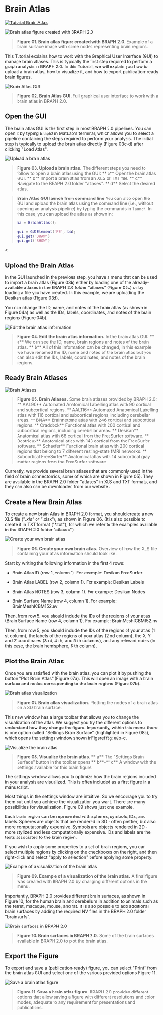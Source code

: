 # Brain Atlas

[![Tutorial Brain Atlas](https://img.shields.io/badge/PDF-Download-red?style=flat-square&logo=adobe-acrobat-reader)](tut_ba.pdf)

![Brain atlas figure created with BRAPH 2.0](fig01.jpg) 
 > **Figure 01. Brain atlas figure created with BRAPH 2.0.** Example of a brain surface image with some nodes representing brain regions.
	



This Tutorial explains how to work with the Graphical User Interface (GUI) to manage brain atlases.
This is typically the first step required to perform a graph analysis in BRAPH 2.0. 
In this Tutorial, we will explain you how to upload a brain atlas, how to visualize it, and how to export publication-ready brain figures.




![Brain Atlas GUI](fig02.jpg) 
 > **Figure 02. Brain Atlas GUI.** Full graphical user interface to work with a brain atlas in BRAPH 2.0. 
	


## Open the GUI

The brain atlas GUI is the first step in most BRAPH 2.0 pipelines. You can open it by typing `braph2` in MatLab's terminal, which allows you to select a pipeline containing the steps required to perform your analysis. The initial step is typically to upload the brain atlas directly (Figure 03c-d) after clicking "Load Atlas". 

![Upload a brain atlas](fig03.jpg) 
 > **Figure 03. Upload a brain atlas.** The different steps you need to follow to open a brain atlas using the GUI: 
	** a** Open the brain atlas GUI.
	** b** Import a brain atlas from an XLS or TXT file.
	** c** Navigate to the BRAPH 2.0 folder "atlases".
	** d** Select the desired atlas.
	

> **Brain Atlas GUI launch from command line**
> You can also open the GUI and upload the brain atlas using the command line (i.e., without opening an analysis pipeline) by typing the commands in `launch`. In this case, you can upload the atlas as shown in:
> ```matlab
> ba = BrainAtlas();
> 
> gui = GUIElement('PE', ba);
> gui.get('DRAW')
> gui.get('SHOW')
> ```
<


## Upload the Brain Atlas

In the GUI launched in the previous step, you have a menu that can be used to import a brain atlas (Figure 03b) either by loading one of the already-available atlases in the BRAPH 2.0 folder "atlases" (Figure 03c) or by loading a file you have created. In this example, we are uploading the Desikan atlas (Figure 03d).

You can change the ID, name, and notes of the brain atlas (as shown in Figure 04a) as well as the IDs, labels, coordinates, and notes of the brain regions (Figure 04b).
	
![Edit the brain atlas information](fig04.png) 
 > **Figure 04. Edit the brain atlas information.** In the brain atlas GUI: 
	** a** We can see the ID, name, brain regions and notes of the brain atlas.
	** b** All of this information can be changed, in this example we have renamed the ID, name and notes of the brain atlas but you can also edit the IDs, labels, coordinates, and notes of the brain regions.
	

## Ready Brain Atlases

![Brain Atlases](fig05.jpg) 
 > **Figure 05. Brain Atlases.** Some brain atlases provided by BRAPH 2.0:
	** AAL90** Automated Anatomical Labelling atlas with 90 cortical and subcortical regions.
	** AAL116** Automated Anatomical Labelling atlas with 116 cortical and subcortical regions, including cerebellar areas.
	** BNA** Brainnetome atlas with 246 cortical and subcortical regions.
	** Craddock** Functional atlas with 200 cortical and subcortical regions, including cerebellar areas.
	** Desikan** Anatomical atlas with 68 cortical from the FreeSurfer software.
	** Destrieux** Anatomical atlas with 148 cortical from the FreeSurfer software.
	** Schaefer** Functional brain atlas with 200 cortical regions that belong to 7 different resting-state fMRI networks.
	** Subcortical FreeSurfer** Anatomical atlas with 14 subcortical gray matter regions from the FreeSurfer software.
	

Currently, we provide several brain atlases that are commonly used in the field of brain connectomics, some of which are shown in Figure 05). 
They are available in the BRAPH 2.0 folder "atlases" in XLS and TXT formats, and they can also can be downloaded from our website .


## Create a New Brain Atlas

To create a new brain Atlas in BRAPH 2.0 format, you should create a new XLS file ("*.xls" or "*.xlsx"), as shown in Figure 06. 
(It is also possible to create it in TXT format ("*.txt"), for which we refer to the examples available in the BRAPH 2.0 folder "atlases".)

![Create your own brain atlas](fig06.jpg) 
 > **Figure 06. Create your own brain atlas.** Overview of how the XLS file containing your atlas information should look like.
	

Start by writing the following information in the first 4 rows:


- Brain Atlas ID (row 1, column 1). 
For example: Desikan FreeSurfer

- Brain Atlas LABEL (row 2, column 1). 
For example: Desikan Labels

- Brain Atlas NOTES (row 3, column 1).
For example: Desikan Nodes

- Brain Surface Name (row 4, column 1).
For example: BrainMeshICBM152.nv


Then, from row 5, you should include the IDs of the regions of your atlas (Brain Surface Name (row 4, column 1).
For example: BrainMeshICBM152.nv


Then, from row 5, you should include the IDs of the regions of your atlas (1 st column), the labels of the regions of your atlas (2 nd column), the X, Y and Z coordinates (3 rd, 4 th, and 5 th columns), and any relevant notes (in this case, the brain hemisphere, 6 th column).	


## Plot the Brain Atlas

Once you are satisfied with the brain atlas, you can plot it by pushing the button "Plot Brain Atlas" (Figure 07a). 
This will open an image with a brain surface and nodes corresponding to the brain regions (Figure 07b).

![Brain atlas visualization](fig07.jpg) 
 > **Figure 07. Brain atlas visualization.** Plotting the nodes of a brain atlas on a 3D brain surface. 
	
	
This new window has a large toolbar that allows you to change the visualization of the atlas. We suggest you try the different options to understand how they change the figure. Importantly, within this menu, there is one option called "Settings Brain Surface" (highlighted in Figure 08a), which opens the settings window shown inFigsref`fig:08`b-c.

![Visualize the brain atlas](fig08.jpg) 
 > **Figure 08. Visualize the brain atlas.** ** a** The "Settings Brain Surface" button in the toolbar opens ** b**-** c** A window with the settings available for this brain figure.
	

The settings window allows you to optimize how the brain regions included in your analysis are visualized. This is often included as a first figure in a manuscript.

Most things in the settings window are intuitive. So we encourage you to try them out until you achieve the visualization you want. There are many possibilities for visualization. Figure 09 shows just one example.

Each brain region can be represented with spheres, symbols, IDs, and labels.
Spheres are objects that are rendered in 3D - often prettier, but also more computationally expensive.
Symbols are objects rendered in 2D - more stylized and less computationally expensive.
IDs and labels are the texts associated to the brain region.

If you wish to apply some properties to a set of brain regions, you can select multiple regions by clicking on the checkboxes on the right, and then right-click and select "apply to selection" before applying some property.

![Example of a visualization of the brain atlas](fig09.jpg) 
 > **Figure 09. Example of a visualization of the brain atlas.** A final figure was created with BRAPH 2.0 by changing different options in the menu.
	

Importantly, BRAPH 2.0 provides different brain surfaces, as shown in Figure 10, for the human brain and cerebellum in addition to animals such as the ferret, macaque, mouse, and rat.
It is also possible to add additional brain surfaces by adding the required NV files in the BRAPH 2.0 folder "brainsurfs".

![Brain surfaces in BRAPH 2.0](fig10.png) 
 > **Figure 10. Brain surfaces in BRAPH 2.0.** Some of the brain surfaces available in BRAPH 2.0 to plot the brain atlas.
	


## Export the Figure

To export and save a (publication-ready) figure, you can select "Print" from the brain atlas GUI and select one of the various provided options Figure 11.

![Save a brain atlas figure](fig11.jpg) 
 > **Figure 11. Save a brain atlas figure.** BRAPH 2.0 provides different options that allow saving a figure with different resolutions and color modes, adequate to any requirement for presentations and publications.
